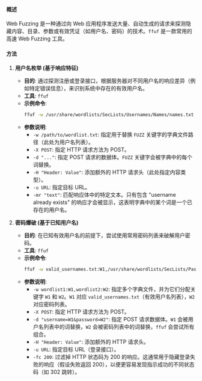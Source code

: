 #### 概述
Web Fuzzing 是一种通过向 Web 应用程序发送大量、自动生成的请求来探测隐藏内容、目录、参数或有效凭证（如用户名、密码）的技术。`ffuf` 是一款常用的高速 Web Fuzzing 工具。

#### 方法

1.  **用户名枚举 (基于响应特征)**
    *   **目的**: 通过探测注册或登录接口，根据服务器对不同用户名的响应差异（例如特定错误信息），来识别系统中存在的有效用户名。
    *   **工具**: `ffuf`
    *   **示例命令**:
        ```bash
        ffuf -w /usr/share/wordlists/SecLists/Usernames/Names/names.txt -X POST -d "username=FUZZ&email=x&password=x&cpassword=x" -H "Content-Type: application/x-www-form-urlencoded" -u http://10.10.94.202/customers/signup -mr "username already exists"
        ```
    *   **参数说明**:
        *   `-w /path/to/wordlist.txt`: 指定用于替换 `FUZZ` 关键字的字典文件路径（此处为用户名列表）。
        *   `-X POST`: 指定 HTTP 请求方法为 POST。
        *   `-d "..."`: 指定 POST 请求的数据体。`FUZZ` 关键字会被字典中的每个词替换。
        *   `-H "Header: Value"`: 添加额外的 HTTP 请求头（此处指定内容类型）。
        *   `-u URL`: 指定目标 URL。
        *   `-mr "text"`: 匹配响应体中的特定文本。只有包含 "username already exists" 的响应才会被显示，这表明字典中的某个词是一个已存在的用户名。

2.  **密码爆破 (基于已知用户名)**
    *   **目的**: 在已知有效用户名的前提下，尝试使用常用密码列表来破解用户密码。
    *   **工具**: `ffuf`
    *   **示例命令**:
        ```bash
        ffuf -w valid_usernames.txt:W1,/usr/share/wordlists/SecLists/Passwords/Common-Credentials/10-million-password-list-top-100.txt:W2 -X POST -d "username=W1&password=W2" -H "Content-Type: application/x-www-form-urlencoded" -u http://10.10.94.202/customers/login -fc 200
        ```
    *   **参数说明**:
        *   `-w wordlist1:W1,wordlist2:W2`: 指定多个字典文件，并为它们分配关键字 `W1` 和 `W2`。`W1` 对应 `valid_usernames.txt`（有效用户名列表），`W2` 对应密码列表。
        *   `-X POST`: 指定 HTTP 请求方法为 POST。
        *   `-d "username=W1&password=W2"`: 指定 POST 请求数据体。`W1` 会被用户名列表中的词替换，`W2` 会被密码列表中的词替换，`ffuf` 会尝试所有组合。
        *   `-H "Header: Value"`: 添加额外的 HTTP 请求头。
        *   `-u URL`: 指定目标 URL（登录接口）。
        *   `-fc 200`: 过滤掉 HTTP 状态码为 200 的响应。这通常用于隐藏登录失败的响应（假设失败返回 200），以便更容易发现指示成功的不同状态码（如 302 跳转）。